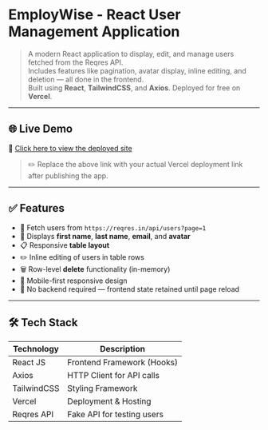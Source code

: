# EmployWise - React User Management Application

> A modern React application to display, edit, and manage users fetched from the Reqres API.  
> Includes features like pagination, avatar display, inline editing, and deletion — all done in the frontend.  
> Built using **React**, **TailwindCSS**, and **Axios**. Deployed for free on **Vercel**.

---

## 🌐 Live Demo

🚀 [Click here to view the deployed site]([https://your-vercel-app-url.vercel.app](https://employee-wise-gamma.vercel.app/login))

> ✏️ Replace the above link with your actual Vercel deployment link after publishing the app.

---

## ✅ Features

- 🔄 Fetch users from `https://reqres.in/api/users?page=1`
- 🧑 Displays **first name**, **last name**, **email**, and **avatar**
- 📋 Responsive **table layout**
- ✏️ Inline editing of users in table rows
- 🗑️ Row-level **delete** functionality (in-memory)
- 📱 Mobile-first responsive design
- 🚫 No backend required — frontend state retained until page reload

---

## 🛠️ Tech Stack

| Technology  | Description                  |
|-------------|------------------------------|
| React JS    | Frontend Framework (Hooks)   |
| Axios       | HTTP Client for API calls    |
| TailwindCSS | Styling Framework            |
| Vercel      | Deployment & Hosting         |
| Reqres API  | Fake API for testing users   |
